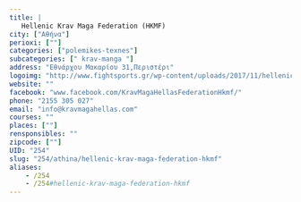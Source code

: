 ```yaml
---
title: |
   Hellenic Krav Maga Federation (HKMF)
city: ["Αθήνα"]
perioxi: [""]
categories: ["polemikes-texnes"]
subcategories: [" krav-manga "]
address: "Εθνάρχου Μακαρίου 31,Περιστέρι"
logoimg: "http://www.fightsports.gr/wp-content/uploads/2017/11/hellenic-krav-maga-federation-logo.jpg"
website: ""
facebook: "www.facebook.com/KravMagaHellasFederationHkmf/"
phone: "2155 305 027"
email: "info@kravmagahellas.com"
courses: ""
places: [""]
rensponsibles: ""
zipcode: [""]
UID: "254"
slug: "254/athina/hellenic-krav-maga-federation-hkmf"
aliases:
    - /254
    - /254#hellenic-krav-maga-federation-hkmf
---
```


